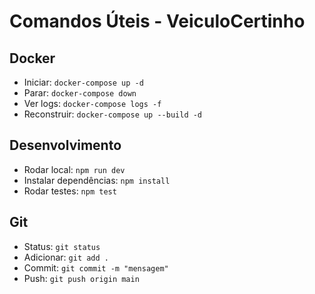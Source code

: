 # Comandos Úteis - VeiculoCertinho

## Docker
- Iniciar: `docker-compose up -d`
- Parar: `docker-compose down`
- Ver logs: `docker-compose logs -f`
- Reconstruir: `docker-compose up --build -d`

## Desenvolvimento
- Rodar local: `npm run dev`
- Instalar dependências: `npm install`
- Rodar testes: `npm test`

## Git
- Status: `git status`
- Adicionar: `git add .`
- Commit: `git commit -m "mensagem"`
- Push: `git push origin main`